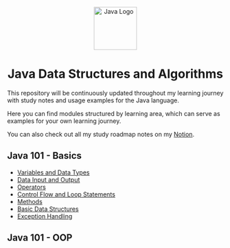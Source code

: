 <p align="center">
 <img alt="Java Logo" width="100" img src="https://cdn.jsdelivr.net/gh/devicons/devicon@latest/icons/java/java-original-wordmark.svg">      
  <h1 align="center">Java Data Structures and Algorithms</h1>
</p>

This repository will be continuously updated throughout my learning journey with study notes and usage examples for the Java language.

Here you can find modules structured by learning area, which can serve as examples for your own learning journey.

You can also check out all my study roadmap notes on my [Notion](https://workspacegroup.notion.site/136fa6bb041d805386a1c776e9c366e2?v=136fa6bb041d812c8a4a000c2e21ce09&pvs=4).

## Java 101 - Basics
- [Variables and Data Types](src/java101)
- [Data Input and Output](src/java101)
- [Operators](src/java101)
- [Control Flow and Loop Statements](src/java101)
- [Methods](src/java101)
- [Basic Data Structures](src/java101)
- [Exception Handling](src/java101)

## Java 101 - OOP


